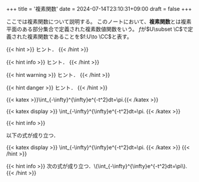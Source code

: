 +++
title = '複素関数'
date = 2024-07-14T23:10:31+09:00
draft = false
+++

ここでは複素関数について説明する。
このノートにおいて、**複素関数**とは複素平面のある部分集合で定義された複素数値関数をいう。
$f$が$U\subset \C$で定義された複素関数であることを$f:U\to \CC$と表す。

{{< hint >}}
ヒント．
{{< /hint >}}

{{< hint info >}}
ヒント．
{{< /hint >}}

{{< hint warning >}}
ヒント．
{{< /hint >}}

{{< hint danger >}}
ヒント．
{{< /hint >}}

{{< katex >}}\int_{-\infty}^{\infty}e^{-t^2}dt=\pi.{{< /katex >}}

{{< katex display >}}
  \int_{-\infty}^{\infty}e^{-t^2}dt=\pi.
{{< /katex >}}

{{< hint info >}}

以下の式が成り立つ．

{{< katex display >}}
  \int_{-\infty}^{\infty}e^{-t^2}dt=\pi.
{{< /katex >}}
{{< /hint >}}

{{< hint info >}}
次の式が成り立つ．\\(\int_{-\infty}^{\infty}e^{-t^2}dt=\pi\\).
{{< /hint >}}